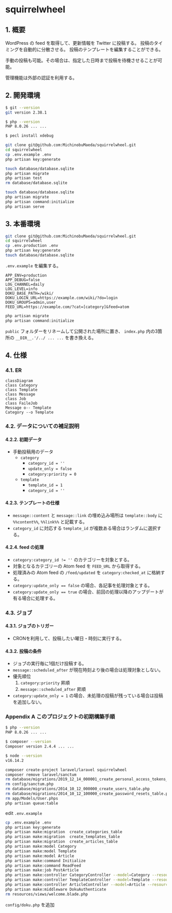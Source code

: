 # squirrelwheel

## 1. 概要

WordPress の feed を取得して、更新情報を Twitter に投稿する。
投稿のタイミングを自動的に分散させる。
投稿のテンプレートを編集することができる。

手動の投稿も可能。その場合は、指定した日時まで投稿を待機させることが可能。

管理機能は外部の認証を利用する。

## 2. 開発環境

```bash
$ git --version
git version 2.38.1

$ php --version
PHP 8.0.26 ... ...

$ pecl install xdebug
```

```bash
git clone git@github.com:MichinobuMaeda/squirrelwheel.git
cd squirrelwheel
cp .env.example .env
php artisan key:generate

touch database/database.sqlite
php artisan migrate
php artisan test
rm database/database.sqlite

touch database/database.sqlite
php artisan migrate
php artisan command:initialize
php artisan serve
```

## 3. 本番環境

```bash
git clone git@github.com:MichinobuMaeda/squirrelwheel.git
cd squirrelwheel
cp .env.production .env
php artisan key:generate
touch database/database.sqlite
```

`.env.example` を編集する。

```env
APP_ENV=production 
APP_DEBUG=false
LOG_CHANNEL=daily
LOG_LEVEL=info
DOKU_BASE_PATH=/wiki/
DOKU_LOGIN_URL=https://example.com/wiki/?do=login
DOKU_GROUPS=admin,user
FEED_URL=https://example.com/?cat=[category]&feed=atom
```

```bash
php artisan migrate
php artisan command:initialize
```

`public` フォルダーをリネームして公開された場所に置き、
`index.php` 内の3箇所の `__DIR__.'/../ ... ...` を書き換える。

## 4. 仕様

### 4.1. ER

```mermaid
classDiagram
class Category
class Template
class Message
class Job
class FaileJob
Message o-- Template
Category --o Template
```

### 4.2. データについての補足説明

#### 4.2.2. 初期データ

- 手動投稿用のデータ
    - `category`
        - `category_id = ''`
        - `update_only = false`
        - `category:priority = 0`
    - `template`
        - `template_id = 1`
        - `category_id = ''`

#### 4.2.3. テンプレートの仕様

- `message::content` と `message::link` の埋め込み場所は
`template::body` に `%%content%%`, `%%link%%` と記載する。
- `category_id` に対応する `template_id` が複数ある場合はランダムに選択する。

#### 4.2.4. feed の処理

- `category:category_id != ''` のカテゴリーを対象とする。
- 対象となるカテゴリーの Atom feed を `FEED_URL` から取得する。
- 処理済みの Atom feed の `/feed/updated` を `category:checked_at` に格納する。
- `category:update_only == false` の場合、各記事を処理対象とする。
- `category:update_only == true` の場合、前回の処理以降のアップデートが有る場合に処理する。

### 4.3. ジョブ

#### 4.3.1. ジョブのトリガー

- CRONを利用して、投稿したい曜日・時刻に実行する。

#### 4.3.2. 投稿の条件

- ジョブの実行毎に1個だけ投稿する。
- `message::scheduled_after` が現在時刻より後の場合は処理対象としない。
- 優先順位
    1. `category:priority` 昇順
    2. `message::scheduled_after` 昇順
- `category:update_only = 1` の場合、未処理の投稿が残っている場合は投稿を追加しない。

### Appendix A このプロジェクトの初期構築手順

```bash
$ php --version
PHP 8.0.26 ... ...

$ composer --version
Composer version 2.4.4 ... ...

$ node --version
v16.14.2
```

```bash
composer create-project laravel/laravel squirrelwheel
composer remove laravel/sanctum
rm database/migrations/2019_12_14_000001_create_personal_access_tokens_table.php
rm config/sanctum.php
rm database/migrations/2014_10_12_000000_create_users_table.php
rm database/migrations/2014_10_12_100000_create_password_resets_table.php
rm app/Models/User.phps
php artisan queue:table
```

edit `.env.example`

```bash
cp .env.example .env
php artisan key:generate
php artisan make:migration  create_categories_table
php artisan make:migration  create_templates_table
php artisan make:migration  create_articles_table
php artisan make:model Category
php artisan make:model Template
php artisan make:model Article
php artisan make:command Initialize
php artisan make:command ReadFeed
php artisan make:job PostArticle
php artisan make:controller CategoryController --model=Category --resource --requests
php artisan make:controller TemplateController --model=Template --resource --requests
php artisan make:controller ArticleController --model=Article --resource --requests
php artisan make:middleware DokuAuthenticate
rm resources/views/welcome.blade.php
```

`config/doku.php` を追加
